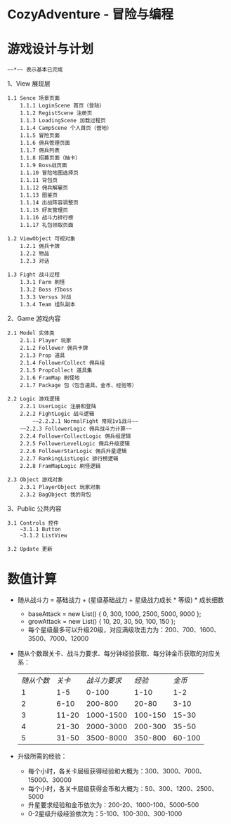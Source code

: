 CozyAdventure - 冒险与编程
===============================


游戏设计与计划
===============================

    ~~*~~ 表示基本已完成

1、View 展现层

    1.1 Sence 场景页面
        1.1.1 LoginScene 首页（登陆）
        1.1.2 RegistScene 注册页
        1.1.3 LoadingScene 加载过程页
        1.1.4 CampScene 个人首页（营地）
        1.1.5 冒险页面
        1.1.6 佣兵管理页面
        1.1.7 佣兵列表
        1.1.8 招募页面（抽卡）
        1.1.9 Boss战页面
        1.1.10 冒险地图选择页
        1.1.11 背包页
        1.1.12 佣兵解雇页
        1.1.13 图鉴页
        1.1.14 出战阵容调整页
        1.1.15 好友管理页
        1.1.16 战斗力排行榜
        1.1.17 礼包领取页面

    1.2 ViewObject 可视对象
        1.2.1 佣兵卡牌
        1.2.2 物品
        1.2.3 对话

    1.3 Fight 战斗过程
        1.3.1 Farm 刷怪
        1.3.2 Boss 打boss
        1.3.3 Versus 对战
        1.3.4 Team 组队副本 

2、Game 游戏内容

    2.1 Model 实体类
        2.1.1 Player 玩家
        2.1.2 Follower 佣兵卡牌
        2.1.3 Prop 道具
        2.1.4 FollowerCollect 佣兵组
        2.1.5 PropCollect 道具集
        2.1.6 FramMap 刷怪地
        2.1.7 Package 包（包含道具、金币、经验等）

    2.2 Logic 游戏逻辑
        2.2.1 UserLogic 注册和登陆
        2.2.2 FightLogic 战斗逻辑
            ~~2.2.2.1 NormalFight 常规1v1战斗~~
        ~~2.2.3 FollowerLogic 佣兵战斗力计算~~
        2.2.4 FollowerCollectLogic 佣兵组逻辑
        2.2.5 FollowerLevelLogic 佣兵升级逻辑
        2.2.6 FollowerStarLogic 佣兵升星逻辑
        2.2.7 RankingListLogic 排行榜逻辑
        2.2.8 FramMapLogic 刷怪逻辑

    2.3 Object 游戏对象
        2.3.1 PlayerObject 玩家对象
        2.3.2 BagObject 我的背包
    
    
3、Public 公共内容

    3.1 Controls 控件
        ~3.1.1 Button
        ~3.1.2 ListView

    3.2 Update 更新



数值计算
===============================

- 随从战斗力 = 基础战力 + (星级基础战力 + 星级战力成长 * 等级) * 成长细数
    - baseAttack = new List<int>() { 0, 300, 1000, 2500, 5000, 9000 };
    - growAttack = new List<int>() { 10, 20, 30, 50, 100, 150 };
    - 每个星级最多可以升级20级，对应满级攻击力为：200、700、1600、3500、7000、12000

- 随从个数跟关卡、战斗力要求、每分钟经验获取、每分钟金币获取的对应关系：
    <table><tbody>
    <tr>
        <td><em>随从个数</em></td>
        <td><em>关卡</em></td>
        <td><em>战斗力要求</em></td>
        <td><em>经验</em></td>
        <td><em>金币</em></td>
    </tr>
    <tr>
        <td>1</td>
        <td>1-5</td>
        <td>0-100</td>
        <td>1-10</td>
        <td>1-2</td>
    </tr>
    <tr>
        <td>2</td>
        <td>6-10</td>
        <td>200-800</td>
        <td>20-80</td>
        <td>3-10</td>
    </tr>
    <tr>
        <td>3</td>
        <td>11-20</td>
        <td>1000-1500</td>
        <td>100-150</td>
        <td>15-30</td>
    </tr>
    <tr>
        <td>4</td>
        <td>21-30</td>
        <td>2000-3000</td>
        <td>200-300</td>
        <td>35-50</td>
    </tr>
    <tr>
        <td>5</td>
        <td>31-50</td>
        <td>3500-8000</td>
        <td>350-800</td>
        <td>60-100</td>
    </tr>
    </tbody></table>

- 升级所需的经验：
    - 每个小时，各关卡层级获得经验和大概为：300、3000、7000、15000、30000
    - 每个小时，各关卡层级获得金币和大概为：50、300、1200、2500、5000
    - 升星要求经验和金币依次为：200-20、1000-100、5000-500
    - 0-2星级升级经验依次为：5-100、100-300、300-1000
